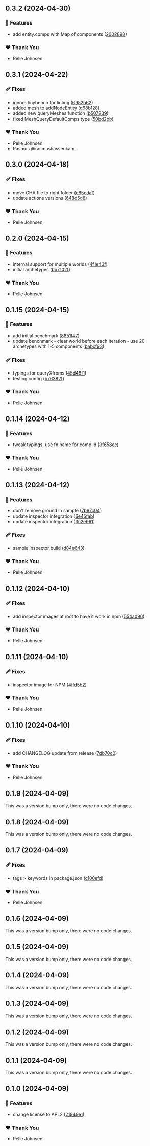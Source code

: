 ## 0.3.2 (2024-04-30)


### 🚀 Features

- add entity.comps with Map of components ([2002898](https://github.com/Skybox-Technologies/bjs-ecs/commit/2002898))

### ❤️  Thank You

- Pelle Johnsen

## 0.3.1 (2024-04-22)


### 🩹 Fixes

- ignore tinybench for linting ([6952b62](https://github.com/Skybox-Technologies/bjs-ecs/commit/6952b62))
- added mesh to addNodeEntity ([d68b128](https://github.com/Skybox-Technologies/bjs-ecs/commit/d68b128))
- added new queryMeshes function ([b507239](https://github.com/Skybox-Technologies/bjs-ecs/commit/b507239))
- fixed MeshQueryDefaultComps type ([50bd2bb](https://github.com/Skybox-Technologies/bjs-ecs/commit/50bd2bb))

### ❤️  Thank You

- Pelle Johnsen
- Rasmus @rasmushassenkam

## 0.3.0 (2024-04-18)


### 🩹 Fixes

- move GHA file to right folder ([e85cdaf](https://github.com/Skybox-Technologies/bjs-ecs/commit/e85cdaf))
- update actions versions ([648d5d8](https://github.com/Skybox-Technologies/bjs-ecs/commit/648d5d8))

### ❤️  Thank You

- Pelle Johnsen

## 0.2.0 (2024-04-15)


### 🚀 Features

- internal support for multiple worlds ([4f1e43f](https://github.com/Skybox-Technologies/bjs-ecs/commit/4f1e43f))
- initial archetypes ([bb7102f](https://github.com/Skybox-Technologies/bjs-ecs/commit/bb7102f))

### ❤️  Thank You

- Pelle Johnsen

## 0.1.15 (2024-04-15)


### 🚀 Features

- add initial benchmark ([8851f47](https://github.com/Skybox-Technologies/bjs-ecs/commit/8851f47))
- update benchmark - clear world before each iteration - use 20 archetypes with 1-5 components ([babcf93](https://github.com/Skybox-Technologies/bjs-ecs/commit/babcf93))

### 🩹 Fixes

- typings for queryXfroms ([45d48f1](https://github.com/Skybox-Technologies/bjs-ecs/commit/45d48f1))
- testing config ([b76382f](https://github.com/Skybox-Technologies/bjs-ecs/commit/b76382f))

### ❤️  Thank You

- Pelle Johnsen

## 0.1.14 (2024-04-12)


### 🚀 Features

- tweak typings, use fn.name for comp id ([3f658cc](https://github.com/Skybox-Technologies/bjs-ecs/commit/3f658cc))

### ❤️  Thank You

- Pelle Johnsen

## 0.1.13 (2024-04-12)


### 🚀 Features

- don't remove ground in sample ([7b87c04](https://github.com/Skybox-Technologies/bjs-ecs/commit/7b87c04))
- update inspector integration ([6e45fab](https://github.com/Skybox-Technologies/bjs-ecs/commit/6e45fab))
- update inspector integration ([3c2e961](https://github.com/Skybox-Technologies/bjs-ecs/commit/3c2e961))

### 🩹 Fixes

- sample inspector build ([d84e643](https://github.com/Skybox-Technologies/bjs-ecs/commit/d84e643))

### ❤️  Thank You

- Pelle Johnsen

## 0.1.12 (2024-04-10)


### 🩹 Fixes

- add inspector images at root to have it work in npm ([554a096](https://github.com/Skybox-Technologies/bjs-ecs/commit/554a096))

### ❤️  Thank You

- Pelle Johnsen

## 0.1.11 (2024-04-10)


### 🩹 Fixes

- inspector image for NPM ([4ffd5b2](https://github.com/Skybox-Technologies/bjs-ecs/commit/4ffd5b2))

### ❤️  Thank You

- Pelle Johnsen

## 0.1.10 (2024-04-10)


### 🩹 Fixes

- add CHANGELOG update from release ([7db70c0](https://github.com/Skybox-Technologies/bjs-ecs/commit/7db70c0))

### ❤️  Thank You

- Pelle Johnsen

## 0.1.9 (2024-04-09)

This was a version bump only, there were no code changes.

## 0.1.8 (2024-04-09)

This was a version bump only, there were no code changes.

## 0.1.7 (2024-04-09)


### 🩹 Fixes

- tags > keywords in package.json ([c100efd](https://github.com/Skybox-Technologies/bjs-ecs/commit/c100efd))

### ❤️  Thank You

- Pelle Johnsen

## 0.1.6 (2024-04-09)

This was a version bump only, there were no code changes.

## 0.1.5 (2024-04-09)

This was a version bump only, there were no code changes.

## 0.1.4 (2024-04-09)

This was a version bump only, there were no code changes.

## 0.1.3 (2024-04-09)

This was a version bump only, there were no code changes.

## 0.1.2 (2024-04-09)

This was a version bump only, there were no code changes.

## 0.1.1 (2024-04-09)

This was a version bump only, there were no code changes.

## 0.1.0 (2024-04-09)


### 🚀 Features

- change license to APL2 ([21949e1](https://github.com/Skybox-Technologies/bjs-ecs/commit/21949e1))

### ❤️  Thank You

- Pelle Johnsen